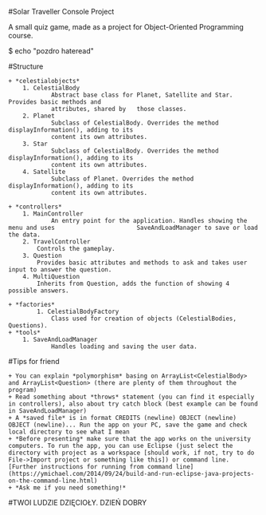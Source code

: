 #Solar Traveller Console Project

A small quiz game, made as a project for Object-Oriented Programming course.

$ echo "pozdro hateread"


#Structure


	+ *celestialobjects*
		1. CelestialBody
				Abstract base class for Planet, Satellite and Star. Provides basic methods and 
				attributes, shared by 	those classes.
		2. Planet
				Subclass of CelestialBody. Overrides the method displayInformation(), adding to its
				content its own attributes.
		3. Star
				Subclass of CelestialBody. Overrides the method displayInformation(), adding to its
				content its own attributes.
		4. Satellite
				Subclass of Planet. Overrides the method displayInformation(), adding to its
				content its own attributes.
	
	+ *controllers*
		1. MainController
				An entry point for the application. Handles showing the menu and uses                		SaveAndLoadManager to save or load the data.
		2. TravelController
			Controls the gameplay.
		3. Question
			Provides basic attributes and methods to ask and takes user input to answer the question.
		4. MultiQuestion
			Inherits from Question, adds the function of showing 4 possible answers.

	+ *factories*
			1. CelestialBodyFactory
				Class used for creation of objects (CelestialBodies, Questions).
	+ *tools*
		1. SaveAndLoadManager
				Handles loading and saving the user data.


#Tips for friend


	+ You can explain *polymorphism* basing on ArrayList<CelestialBody> and ArrayList<Question> (there are plenty of them throughout the program)
	+ Read something about *throws* statement (you can find it especially in controllers), also about try catch block (best example can be found in SaveAndLoadManager)
	+ A *saved file* is in format CREDITS (newline) OBJECT (newline) OBJECT (newline)... Run the app on your PC, save the game and check local directory to see what I mean
	+ *Before presenting* make sure that the app works on the university computers. To run the app, you can use Eclipse (just select the directory with project as a workspace [should work, if not, try to do File->Import project or something like this]) or command line. [Further instructions for running from command line](https://ymichael.com/2014/09/24/build-and-run-eclipse-java-projects-on-the-command-line.html)
	+ *Ask me if you need something!*

#TWOI LUDZIE DZIĘCIOŁY. DZIEŃ DOBRY



